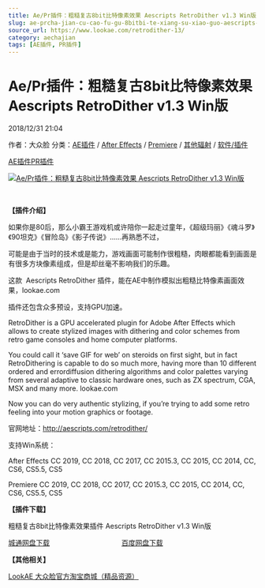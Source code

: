 ```yaml
---
title: Ae/Pr插件：粗糙复古8bit比特像素效果 Aescripts RetroDither v1.3 Win版
slug: ae-prcha-jian-cu-cao-fu-gu-8bitbi-te-xiang-su-xiao-guo-aescripts-retrodither-v1-3-winban
source_url: https://www.lookae.com/retrodither-13/
category: aechajian
tags: [AE插件, PR插件]
---
```

# Ae/Pr插件：粗糙复古8bit比特像素效果 Aescripts RetroDither v1.3 Win版

2018/12/31 21:04

作者：大众脸
分类：[AE插件](https://www.lookae.com/after-effects/aechajian/) / [After Effects](https://www.lookae.com/after-effects/) / [Premiere](https://www.lookae.com/qitarjcj/premierezy/) / [其他辐射](https://www.lookae.com/others/) / [软件/插件](https://www.lookae.com/qitarjcj/)

[AE插件](https://www.lookae.com/tag/ae%e6%8f%92%e4%bb%b6/)[PR插件](https://www.lookae.com/tag/pr%e6%8f%92%e4%bb%b6/)

[![Ae/Pr插件：粗糙复古8bit比特像素效果 Aescripts RetroDither v1.3 Win版](https://www.lookae.com/wp-content/uploads/2014/08/RetroDither.jpg "Ae/Pr插件：粗糙复古8bit比特像素效果 Aescripts RetroDither v1.3 Win版-LookAE.com")](https://www.lookae.com/wp-content/uploads/2014/08/RetroDither.jpg)

﻿

**【插件介绍】**

如果你是80后，那么小霸王游戏机或许陪你一起走过童年，《超级玛丽》《魂斗罗》《90坦克》《冒险岛》《影子传说》……再熟悉不过，

可能是由于当时的技术或是能力，游戏画面可能制作很粗糙，肉眼都能看到画面是有很多方块像素组成，但是却丝毫不影响我们的乐趣。

这款  Aescripts RetroDither 插件，能在AE中制作模拟出粗糙比特像素画面效果，lookae.com

插件还包含众多预设，支持GPU加速。

RetroDither is a GPU accelerated plugin for Adobe After Effects which allows to create stylized images with dithering and color schemes from retro game consoles and home computer platforms.

You could call it ‘save GIF for web’ on steroids on first sight, but in fact RetroDithering is capable to do so much more, having more than 10 different ordered and errordiffusion dithering algorithms and color palettes varying from several adaptive to classic hardware ones, such as ZX spectrum, CGA, MSX and many more. lookae.com

Now you can do very authentic stylizing, if you’re trying to add some retro feeling into your motion graphics or footage.

官网地址：http://aescripts.com/retrodither/

支持Win系统：

After Effects CC 2019, CC 2018, CC 2017, CC 2015.3, CC 2015, CC 2014, CC, CS6, CS5.5, CS5

Premiere CC 2019, CC 2018, CC 2017, CC 2015.3, CC 2015, CC 2014, CC, CS6, CS5.5, CS5

**【插件下载】**

粗糙复古8bit比特像素效果插件 Aescripts RetroDither v1.3 Win版

[城通网盘下载](https://lookae.ctfile.com/fs/680462-328330302)                                     [百度网盘下载](https://pan.baidu.com/s/1OaknxZ_EfYBkLisMG3j3Jg)

**【其他相关】**

[LookAE 大众脸官方淘宝商城（精品资源）](https://lookae.taobao.com/)
